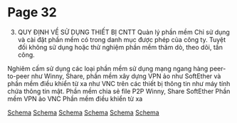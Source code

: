 # Page 32

 3. QUY ĐỊNH VỀ SỬ DỤNG THIẾT BỊ CNTT  Quản lý phần mềm 
 Chỉ sử dụng và cài đặt phần mềm có trong danh mục được phép của công ty.
 Tuyệt đối không sử dụng  hoặc thử nghiệm phần mềm  thăm dò, theo dõi, tấn công. 

 Nghiêm cấm sử dụng các loại phần mềm sử  dụng mạng ngang hàng peer-to-peer như Winny, Share, phần mềm xây dựng VPN ảo như  SoftEther và phần mềm điều khiển từ xa như VNC trên các thiết bị thông tin như máy tính chứa thông tin mật. 
 Phần mềm chia sẻ file P2P  Winny, Share  SoftEther  Phần mềm VPN ảo  VNC  Phần mềm điều khiển từ xa 

[Schema](page_32_img_0.png)
[Schema](page_32_img_1.png)
[Schema](page_32_img_2.png)
[Schema](page_32_img_3.png)
[Schema](page_32_img_4.png)
[Schema](page_32_img_5.png)
